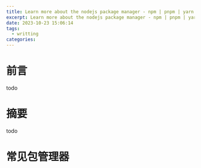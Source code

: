 ```yaml
---
title: Learn more about the nodejs package manager - npm | pnpm | yarn
excerpt: Learn more about the nodejs package manager - npm | pnpm | yarn
date: 2023-10-23 15:06:14
tags:
  - writting
categories:
---
```


# 前言

todo

# 摘要

todo

# 常见包管理器

